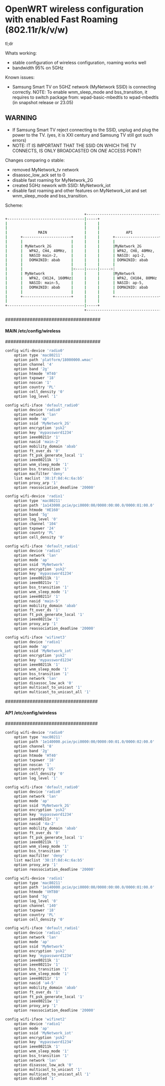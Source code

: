 # OpenWRT wireless configuration with enabled Fast Roaming (802.11r/k/v/w)

tl;dr

Whats working:

- stable configuration of wireless configuration, roaming works well
- bandwidth 95% on 5GHz

Known issues:

- Samsung Smart TV on 5GHZ network (MyNetwork SSID) is connecting correctly.
  NOTE: To enable wnm_sleep_mode and bss_transition, it requires to switch package
  from: wpad-basic-mbedtls to wpad-mbedtls (in snapshot release or 23.05)

## WARNING

- If Samsung Smart TV reject connecting to the SSID, unplug and plug the power to the TV. (yes, it is XXI century and Samsung TV still got such errors)
- NOTE: IT IS IMPORTANT THAT THE SSID ON WHICH THE TV CONNECTS, IS ONLY BROADCASTED ON *ONE* ACCESS POINT!

Changes comparing o stable:

- removed MyNetwork_tv network
- disassoc_low_ack set to 0
- disable fast roaming for MyNetwork_2G
- created 5GHz nework with SSID: MyNetwork_iot
- disable fast roaming and other features on MyNetwork_iot and set wnm_sleep_mode and bss_transition.

Scheme:

```sh
                                    +-----------------------------------------+
+-----------------------------------|-----+                                   |
|                                   |     |                                   |
|                                   |     |                                   |
|              MAIN                 |     |            AP1                    |
|      +----------------------+     |     |      +--------------------+       |
|      |                      |     |     |      |                    |       |
|      | MyNetwork_2G         |     |     |      |MyNetwork_2G        |       |
|      |   WPA2, CH4, 40MHz,  |     |     |      | WPA2, CH8, 40MHz,  |       |
|      |   NASID main-2,      |     |     |      | NASID: ap1-2,      |       |
|      |   DOMAINID: abab     |     |     |      | DOMAINID: abab     |       |
|      |                      |     |     |      |                    |       |
|      |                      |<----|-----|----->|                    |       |
|      | MyNetwork            |     |     |      |MyNetwork           |       |
|      |   WPA2, CH124, 160MHz|     |     |      | WPA2, CH104, 80MHz |       |
|      |   NASID: main-5,     |     |     |      | NASID: ap-5,       |       |
|      |   DOMAINID: abab     |     |     |      | DOMAINID: abab     |       |
|      |                      |     |     |      |                    |       |
|      +----------------------+     |     |      +--------------------+       |
|                                   |     |                                   |
+-----------------------------------|-----+                                   |
                                    +-----------------------------------------+
```

###################################
#### MAIN /etc/config/wireless ####
###################################

```sh
config wifi-device 'radio0'
	option type 'mac80211'
	option path 'platform/18000000.wmac'
	option channel '4'
	option band '2g'
	option htmode 'HT40'
	option txpower '18'
	option noscan '1'
	option country 'PL'
	option cell_density '0'
	option log_level '1'

config wifi-iface 'default_radio0'
	option device 'radio0'
	option network 'lan'
	option mode 'ap'
	option ssid 'MyNetwork_2G'
	option encryption 'psk2'
	option key 'mypassword1234'
	option ieee80211r '1'
	option nasid 'main-2'
	option mobility_domain 'abab'
	option ft_over_ds '0'
	option ft_psk_generate_local '1'
	option ieee80211k '1'
	option wnm_sleep_mode '1'
	option bss_transition '1'
	option macfilter 'deny'
	list maclist '38:1f:8d:4c:6a:b5'
	option proxy_arp '1'
	option reassociation_deadline '20000'

config wifi-device 'radio1'
	option type 'mac80211'
	option path '1a143000.pcie/pci0000:00/0000:00:00.0/0000:01:00.0'
	option htmode 'HE160'
	option band '5g'
	option log_level '0'
	option channel '104'
	option txpower '24'
	option country 'PL'
	option cell_density '0'

config wifi-iface 'default_radio1'
	option device 'radio1'
	option network 'lan'
	option mode 'ap'
	option ssid 'MyNetwork'
	option encryption 'psk2'
	option key 'mypassword1234'
	option ieee80211k '1'
	option ieee80211v '1'
	option bss_transition '1'
	option wnm_sleep_mode '1'
	option ieee80211r '1'
	option nasid 'main-5'
	option mobility_domain 'abab'
	option ft_over_ds '1'
	option ft_psk_generate_local '1'
	option ieee80211w '1'
	option proxy_arp '1'
	option reassociation_deadline '20000'

config wifi-iface 'wifinet3'
	option device 'radio1'
	option mode 'ap'
	option ssid 'MyNetwork_iot'
	option encryption 'psk2'
	option key 'mypassword1234'
	option ieee80211k '1'
	option wnm_sleep_mode '1'
	option bss_transition '1'
	option network 'lan'
	option disassoc_low_ack '0'
	option multicast_to_unicast '1'
	option multicast_to_unicast_all '1'
```

##################################
#### AP1 /etc/config/wireless ####
##################################

```sh
config wifi-device 'radio0'
	option type 'mac80211'
	option path '1e140000.pcie/pci0000:00/0000:00:01.0/0000:02:00.0'
	option channel '8'
	option band '2g'
	option htmode 'HT40'
	option txpower '18'
	option noscan '1'
	option country 'US'
	option cell_density '0'
	option log_level '1'

config wifi-iface 'default_radio0'
	option device 'radio0'
	option network 'lan'
	option mode 'ap'
	option ssid 'MyNetwork_2G'
	option encryption 'psk2'
	option key 'mypassword1234'
	option ieee80211r '1'
	option nasid '4a-2'
	option mobility_domain 'abab'
	option ft_over_ds '0'
	option ft_psk_generate_local '1'
	option ieee80211k '1'
	option wnm_sleep_mode '1'
	option bss_transition '1'
	option macfilter 'deny'
	list maclist '38:1f:8d:4c:6a:b5'
	option proxy_arp '1'
	option reassociation_deadline '20000'

config wifi-device 'radio1'
	option type 'mac80211'
	option path '1e140000.pcie/pci0000:00/0000:00:00.0/0000:01:00.0'
	option htmode 'VHT80'
	option band '5g'
	option log_level '0'
	option channel '140'
	option txpower '18'
	option country 'PL'
	option cell_density '0'

config wifi-iface 'default_radio1'
	option device 'radio1'
	option network 'lan'
	option mode 'ap'
	option ssid 'MyNetwork'
	option encryption 'psk2'
	option key 'mypassword1234'
	option ieee80211k '1'
	option ieee80211v '1'
	option bss_transition '1'
	option wnm_sleep_mode '1'
	option ieee80211r '1'
	option nasid 'a4-5'
	option mobility_domain 'abab'
	option ft_over_ds '1'
	option ft_psk_generate_local '1'
	option ieee80211w '1'
	option proxy_arp '1'
	option reassociation_deadline '20000'

config wifi-iface 'wifinet2'
	option device 'radio1'
	option mode 'ap'
	option ssid 'MyNetwork_iot'
	option encryption 'psk2'
	option key 'mypassword1234'
	option ieee80211k '1'
	option wnm_sleep_mode '1'
	option bss_transition '1'
	option network 'lan'
	option disassoc_low_ack '0'
	option multicast_to_unicast '1'
	option multicast_to_unicast_all '1'
	option disabled '1'

```
